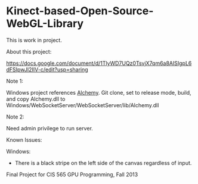 Kinect-based-Open-Source-WebGL-Library
======================================

This is work in project.

About this project:

https://docs.google.com/document/d/1TlyWD7UQz0TsvjX7qm6a8AISIgpL6dFSIpwJI2IIV-c/edit?usp=sharing


Note 1:

Windows project references [Alchemy](http://alchemywebsockets.net/).
Git clone, set to release mode, build, and copy Alchemy.dll to Windows/WebSocketServer/WebSocketServer/lib/Alchemy.dll

Note 2:

Need admin privilege to run server.


Known Issues:

Windows:

- There is a black stripe on the left side of the canvas regardless of input.

Final Project for CIS 565 GPU Programming, Fall 2013
